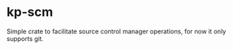 # kp-scm

Simple crate to facilitate source control manager operations, for now it only 
supports git.
